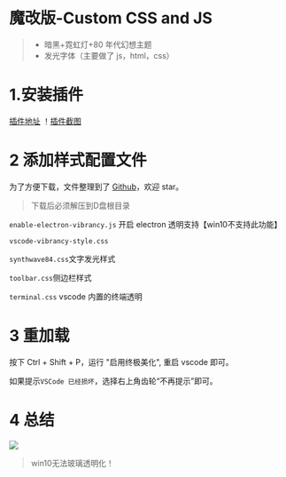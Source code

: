 # 魔改版-Custom CSS and JS

> - 暗黑+霓虹灯+80 年代幻想主题
> - 发光字体（主要做了 js，html，css）

# 1.安装插件

[插件地址](https://marketplace.visualstudio.com/items?itemName=xuedao.super-themes)
！[插件截图](https://github.com/qq34347476/Beautiful/images/1.png)

# 2 添加样式配置文件

为了方便下载，文件整理到了 [Github](https://github.com/qq34347476/Beautiful)，欢迎 star。

> 下载后必须解压到D盘根目录

`enable-electron-vibrancy.js`
开启 electron 透明支持【win10不支持此功能】

`vscode-vibrancy-style.css`

`synthwave84.css`文字发光样式

`toolbar.css`侧边栏样式

`terminal.css` vscode 内置的终端透明

# 3 重加载

按下 Ctrl + Shift + P，运行 "启用终极美化", 重启 vscode 即可。

如果提示`VSCode 已经损坏`，选择右上角齿轮“不再提示”即可。

# 4 总结

![](https://upload-images.jianshu.io/upload_images/854231-203ae82f1544bf0f.png?imageMogr2/auto-orient/strip%7CimageView2/2/w/1240)

> win10无法玻璃透明化！